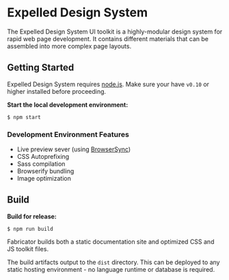 # Expelled Design System

The Expelled Design System UI toolkit is a highly-modular design system for rapid web page development. It contains different materials that can be assembled into more complex page layouts.

## Getting Started

Expelled Design System requires [node.js](http://nodejs.org). Make sure your have `v0.10` or higher installed before proceeding.

**Start the local development environment:**

```
$ npm start
```

### Development Environment Features

*   Live preview sever (using [BrowserSync](http://www.browsersync.io/))
*   CSS Autoprefixing
*   Sass compilation
*   Browserify bundling
*   Image optimization

## Build

**Build for release:**

```
$ npm run build
```

Fabricator builds both a static documentation site and optimized CSS and JS toolkit files.

The build artifacts output to the `dist` directory. This can be deployed to any static hosting environment - no language runtime or database is required.
